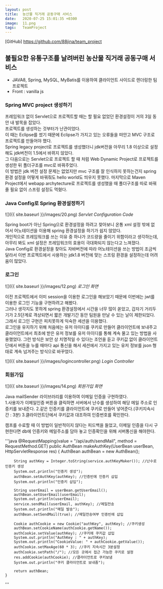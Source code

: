 ```yaml
---
layout: post
title:  농산물 직거래 공동구매 서비스 
date:   2020-07-25 15:01:35 +0300
image:  11.png
tags:   TeamProject
---
```


[GitHub] <https://github.com/88jina/team_project>

## 불필요한 유통구조를 날려버린 농산물 직거래 공동구매 서비스


+ JAVA8, Spring, MySQL, MyBatis를 이용하여 클라이언트 사이드로 렌더링한 팀 프로젝트
+ Front : vanilla js


### Spring MVC project 생성하기    


프레임워크 없이 Servlet으로 프로젝트할 때는 할 필요 없었던 환경설정이 거의 3일 동안 내 발목을 잡았다.  
프로젝트를 생성하는 것부터가 난관이었다.  
이 때는 Eclipse를 썼기 때문에 Eclipse가 가지고 있는 오류들을 떠안고 MVC 구조로 프로젝트를 만들어야 했다.    
Spring legacy project로 프로젝트를 생성했더니 jdk버전을 아무리 1.8 이상으로 설정해도 jdk버전이 1.5에서 바뀌지 않았다.  
그 다음으로는 Servlet으로 프로젝트 할 때 처럼 Web Dynamic Project로 프로젝트를 생성한 뒤 폴더구조를 mvc로 바꿔주었다.  
이 방법은 jdk 버전 설정 문제는 없었지만 mvc 구조를 잘 인식하지 못하는건지 spring 환경 설정을 어떻게 바꿔줘도 hello world도 띄우지 못했다.
마지막으로 Maven Project에서 webapp archytecture로 프로젝트를 생성했을 때 폴더구조를 따로 바꿔줄 필요 없이 스프링 설정도 먹혔다.


### Java Config로 Spring 환경설정하기

![]({{ site.baseurl }}/images/20.png)
*Servlet Configuration Code*

Spring boot가 아닌 Spring으로 환경설정을 하려고 찾아보니 온통 xml 설정 밖에 없어서 어노테이션을 이용해 spring 환경설정을 하기가 쉽지 않았다.  
개인적으로 프레임워크를 쓰는 이유 중 하나가 코드량을 줄이기 위함이라고 생각하는데, 아무리 봐도 xml 설정은 프레임워크의 효용이 극대화되지 않는다고 느껴졌다.  
Java Config로 환경설정을 찾아도 자바버전에 따라 어노테이션을 쓰는 방법이 조금씩 달라서 이번 프로젝트에서 사용하는 jdk1.8 버전에 맞는 스프링 환경을 설정하는데 어려움이 많았다.  

### 로그인

![]({{ site.baseurl }}/images/12.png)
*로그인 화면*

이전 프로젝트에서 이미 session을 이용한 로그인을 해보았기 때문에 이번에는 jwt를 이용한 로그인 기능을 구현하려고 해봤다.  
그러나 생각지도 못하게 spring 환경설정에서 시간을 너무 많이 쏟았고, 갑자기 거리두기가 2.5단계로 격상되면서 짧은 개발기간 동안 팀원을 만날 수 있는 날이 제한되었다.  
그래서 로그인 구현은 피치못하게 익숙한 세션을 이용했다.  
로그인을 유지하기 위해 처음에는 유저 아이디를 쿠키로 만들어 클라이언트에 보내주고 클라이언트에서 최초에 받은 유저 정보를 유저 아이디를 통해 계속 물고 있는 방법을 사용했었다.
그런 방식은 보안 상 치명적일 수 있다는 조언을 듣고 쿠키값 없이 클라이언트단에서 버튼을 누를 때마다 api 통신을 해서 세션에서 가지고 있는 유저 정보를 json 형태로 계속 넘겨주는 방식으로 바꾸었다.    


![]({{ site.baseurl }}/images/logincontroller.png)
*Login Controller*


### 회원가입

![]({{ site.baseurl }}/images/14.png)
*회원가입 화면*

Java mailSender 라이브러리를 이용하여 이메일 인증을 구현하였다.  
1.사용자가 이메일인증 버튼을 클릭하면 서버에서 난수를 생성하여 해당 메일 주소로 인증키를 보내준다.
2.같은 인증키를 클라이언트에 쿠키로 만들어 넣어준다.(쿠키지속시간 : 3분)
3.클라이언트단에서 쿠키값과 대조하여 인증번호를 확인한다.  

캠프를 수료할 때 이 방법이 일반적이지 않다는 피드백을 들었고, 이메일 인증을 다시 구현한다면 db에 인증키와 메일주소를 담아 놓고 인증확인을 위해 서버통신을 해야한다.

'''java
    @RequestMapping(value = "/api/auth/sendMail", method = RequestMethod.GET)
    public AuthBean makeAuthKey(UserBean userBean, HttpServletResponse res) {
        AuthBean authBean = new AuthBean();

        String authKey = Integer.toString(service.authKeyMaker()); //난수로 인증키 생성
        System.out.println("인증키 생성");
        authBean.setAuthKey(authKey); //인증빈에 인증키 삽입
        System.out.println("인증키 삽입");

        String userEmail = userBean.getUserEmail();
        authBean.setUserEmail(userEmail);
        System.out.println(userEmail);
        service.sendMail(userEmail, authKey); //메일전송
        System.out.println("메일 발송");
        authBean.setSendMail(true); //메일전송여부 인증빈에 삽입

        Cookie authCookie = new Cookie("authKey", authKey); //쿠키생성
        authBean.setCookieName(authCookie.getName());
        authCookie.setValue(authKey); //쿠키에 쿠키값 삽입
        System.out.println("AuthKey : " + authKey);
        System.out.println("CookieValue: " + authCookie.getValue());
        authCookie.setMaxAge(60 * 3); //쿠키 지속시간 3분설정
        authCookie.setPath("/"); //모든 곳에서 접근 가능한 쿠키로 설정
        res.addCookie(authCookie); //클라이언트로 쿠키보냄
        System.out.println("쿠키 클라이언트로 보내줌");

        return authBean;
    }
'''

